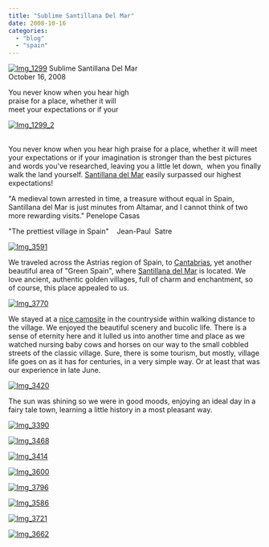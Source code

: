 ```yaml
---
title: "Sublime Santillana Del Mar"
date: 2008-10-16
categories: 
  - "blog"
  - "spain"
---
```


 [![Img_1299](http://soultravelers3new.local/images/2008/10/16/img_1299.jpg "Img_1299")](https://pub-ac94b3f306b24c0dba4238943c97f2e1.r2.dev/photos/uncategorized/2008/10/16/img_1299.jpg) Sublime Santillana Del Mar  
October 16, 2008

You never know when you hear high  
praise for a place, whether it will  
meet your expectations or if your

<!--more-->

[![Img_1299_2](http://soultravelers3new.local/images/2008/10/16/img_1299_2.jpg "Img_1299_2")](https://pub-ac94b3f306b24c0dba4238943c97f2e1.r2.dev/photos/uncategorized/2008/10/16/img_1299_2.jpg)

[  
](https://pub-ac94b3f306b24c0dba4238943c97f2e1.r2.dev/photos/uncategorized/2008/10/15/img_1299_2.jpg)You never know when you hear high praise for a place, whether it will meet your expectations or if your imagination is stronger than the best pictures and words you've researched, leaving you a little let down,  when you finally walk the land yourself. [Santillana del Mar](http://en.wikipedia.org/wiki/Santillana_del_Mar) easily surpassed our highest expectations!

"A medieval town arrested in time, a treasure without equal in Spain, Santillana del Mar is just minutes from Altamar, and I cannot think of two more rewarding visits." Penelope Casas

"The prettiest village in Spain"    Jean-Paul  Satre   

[![Img_3591](http://soultravelers3new.local/images/2008/10/16/img_3591.jpg "Img_3591")](https://pub-ac94b3f306b24c0dba4238943c97f2e1.r2.dev/photos/uncategorized/2008/10/16/img_3591.jpg)

We traveled across the Astrias region of Spain, to [Cantabrias](http://www.red2000.com/spain/region/r-canta.html), yet another beautiful area of "Green Spain", where [Santillana del Mar](http://www.frommers.com/destinations/santillanadelmar/1206010001.html) is located. We love ancient, authentic golden villages, full of charm and enchantment, so of course, this place appealed to us.

[![Img_3770](http://soultravelers3new.local/images/2008/10/16/img_3770.jpg "Img_3770")](https://pub-ac94b3f306b24c0dba4238943c97f2e1.r2.dev/photos/uncategorized/2008/10/16/img_3770.jpg)

  

We stayed at a [nice campsite](http://www.pgl.co.uk/PGLWeb/Schools/Secondary-schools/educationaltours/Camping-Santillana.htm?ParentGuid={670BCABC-B4C0-4169-91B2-120090F87BC1}) in the countryside within walking distance to the village. We enjoyed the beautiful scenery and bucolic life. There is a sense of eternity here and it lulled us into another time and place as we watched nursing baby cows and horses on our way to the small cobbled streets of the classic village. Sure, there is some tourism, but mostly, village life goes on as it has for centuries, in a very simple way. Or at least that was our experience in late June.

[![Img_3420](https://pub-ac94b3f306b24c0dba4238943c97f2e1.r2.dev/img_3420.jpg "Img_3420")](https://pub-ac94b3f306b24c0dba4238943c97f2e1.r2.dev/photos/uncategorized/2008/10/16/img_3420.jpg)

The sun was shining so we were in good moods, enjoying an ideal day in a fairy tale town, learning a little history in a most pleasant way.

[![Img_3390](https://pub-ac94b3f306b24c0dba4238943c97f2e1.r2.dev/img_3390.jpg "Img_3390")](https://pub-ac94b3f306b24c0dba4238943c97f2e1.r2.dev/photos/uncategorized/2008/10/16/img_3390.jpg)

[![Img_3468](http://soultravelers3new.local/images/2008/10/16/img_3468.jpg "Img_3468")](https://pub-ac94b3f306b24c0dba4238943c97f2e1.r2.dev/photos/uncategorized/2008/10/16/img_3468.jpg)

[![Img_3414](https://pub-ac94b3f306b24c0dba4238943c97f2e1.r2.dev/img_3414.jpg "Img_3414")](https://pub-ac94b3f306b24c0dba4238943c97f2e1.r2.dev/photos/uncategorized/2008/10/16/img_3414.jpg)

[![Img_3600](https://pub-ac94b3f306b24c0dba4238943c97f2e1.r2.dev/img_3600.jpg "Img_3600")](https://pub-ac94b3f306b24c0dba4238943c97f2e1.r2.dev/photos/uncategorized/2008/10/16/img_3600.jpg)

[![Img_3796](http://soultravelers3new.local/images/2008/10/16/img_3796.jpg "Img_3796")](https://pub-ac94b3f306b24c0dba4238943c97f2e1.r2.dev/photos/uncategorized/2008/10/16/img_3796.jpg)

[![Img_3586](http://soultravelers3new.local/images/2008/10/16/img_3586.jpg "Img_3586")](https://pub-ac94b3f306b24c0dba4238943c97f2e1.r2.dev/photos/uncategorized/2008/10/16/img_3586.jpg)

[![Img_3721](http://soultravelers3new.local/images/2008/10/16/img_3721.jpg "Img_3721")](https://pub-ac94b3f306b24c0dba4238943c97f2e1.r2.dev/photos/uncategorized/2008/10/16/img_3721.jpg)

[![Img_3662](http://soultravelers3new.local/images/2008/10/16/img_3662.jpg "Img_3662")](https://pub-ac94b3f306b24c0dba4238943c97f2e1.r2.dev/photos/uncategorized/2008/10/16/img_3662.jpg)
